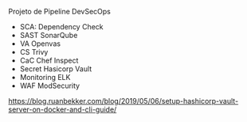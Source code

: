 Projeto de Pipeline DevSecOps 

- SCA:
    Dependency Check
- SAST
    SonarQube
- VA
   Openvas
- CS 
   Trivy
- CaC
   Chef Inspect 
- Secret
   Hasicorp Vault
- Monitoring
   ELK
- WAF
   ModSecurity

https://blog.ruanbekker.com/blog/2019/05/06/setup-hashicorp-vault-server-on-docker-and-cli-guide/

